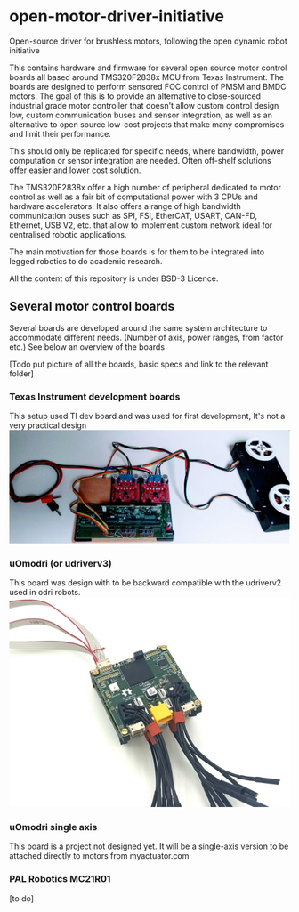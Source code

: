 # open-motor-driver-initiative
Open-source driver for brushless motors, following the open dynamic robot initiative 

This contains hardware and firmware for several open source motor control boards all based around TMS320F2838x MCU from Texas Instrument. The boards are designed to perform sensored FOC control of PMSM and BMDC motors.
The goal of this is to provide an alternative to close-sourced industrial grade motor controller that doesn't allow custom control design low, custom communication buses and sensor integration, as well as an alternative to open source low-cost projects that make many compromises and limit their performance.

This should only be replicated for specific needs, where bandwidth, power computation or sensor integration are needed. Often off-shelf solutions offer easier and lower cost solution. 

The TMS320F2838x offer a high number of peripheral dedicated to motor control as well as a fair bit of computational power with 3 CPUs and hardware accelerators. It also offers a range of high bandwidth communication buses such as SPI, FSI, EtherCAT, USART, CAN-FD, Ethernet, USB V2, etc. that allow to implement custom network ideal for centralised robotic applications. 

The main motivation for those boards is for them to be integrated into legged robotics to do academic research. 

All the content of this repository is under BSD-3 Licence.

## Several motor control boards
Several boards are developed around the same system architecture to accommodate different needs. (Number of axis, power ranges, from factor etc.)
See below an overview of the boards

[Todo put picture of all the boards, basic specs and link to the relevant folder]

### Texas Instrument development boards
This setup used TI dev board and was used for first development, It's not a very practical design
![TI dev boars](doc/dev-board-setup/images/Dual_axis_setup.jpg)
### uOmodri (or udriverv3)
This board was design with to be backward compatible with the udriverv2 used in odri robots.
![uomodri](doc/uomodri/uomodri1.jpg)
### uOmodri single axis
This board is a project not designed yet. It will be a single-axis version to be attached directly to motors from myactuator.com
### PAL Robotics MC21R01 
[to do]
